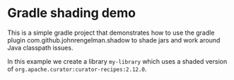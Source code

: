 # Gradle shading demo

This is a simple gradle project that demonstrates how to use the gradle plugin com.github.johnrengelman.shadow to shade jars and work around Java classpath issues.

In this example we create a library `my-library` which uses a shaded version of `org.apache.curator:curator-recipes:2.12.0`.
